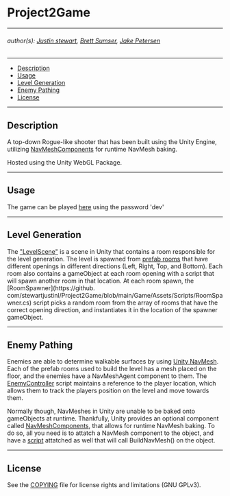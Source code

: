 # Project2Game

---
   ###### author(s): [Justin stewart](https://github.com/stewartjustinl), [Brett Sumser](https://github.com/bsumser), [Jake Petersen](https://github.com/jpeter17)

---
- [Description](#description)
- [Usage](#usage)
- [Level Generation](#levelgeneration)
- [Enemy Pathing](#enemypathing)
- [License](#license)
---
## Description

A top-down Rogue-like shooter that has been built using the Unity Engine, utilizing 
[NavMeshComponents](https://github.com/Unity-Technologies/NavMeshComponents) for runtime NavMesh baking. 

Hosted using the Unity WebGL Package. 

---
## Usage 

The game can be played [here](https://veph.itch.io/project-2) using the password 'dev'

---
## Level Generation 

The ["LevelScene"](https://github.com/stewartjustinl/Project2Game/blob/main/Game/Assets/Scenes/LevelScene.unity) 
is a scene in Unity that contains a room responsible for the level generation. The level is spawned from [prefab 
rooms](https://github.com/stewartjustinl/Project2Game/tree/main/Game/Assets/Prefabs) that have different openings 
in different directions (Left, Right, Top, and Bottom). Each room also contains a gameObject at each room opening 
with a script that will spawn another room in that location. At each room spawn, the [RoomSpawner](https://github.
com/stewartjustinl/Project2Game/blob/main/Game/Assets/Scripts/RoomSpawner.cs) script picks a random room from the 
array of rooms that have the correct opening direction, and instantiates it in the location of the spawner 
gameObject.

---
##  Enemy Pathing
Enemies are able to determine walkable surfaces by using [Unity NavMesh](https://docs.unity3d.com/Manual/nav-BuildingNavMesh.html). Each of the prefab rooms used to build the level has a mesh placed on the floor, and
the enemies have a NavMeshAgent component to them. The [EnemyController](https://github.com/stewartjustinl/Project2Game/blob/main/Game/Assets/Scripts/EnemyController.cs) script maintains a reference to the player location,
which allows them to track the players position on the level and move towards them.

Normally though, NavMeshes in Unity are unable to be baked onto gameObjects at runtime. Thankfully, Unity provides
an optional component called
[NavMeshComponents](https://github.com/Unity-Technologies/NavMeshComponents), 
that allows for runtime NavMesh baking. To do so, all you need is to attatch a NavMesh component to the object,
and have a [script](https://github.com/stewartjustinl/Project2Game/blob/main/Game/Assets/Scripts/NavMeshBaker.cs) 
attatched as well that will call BuildNavMesh() on the object.

---
## License

See the [COPYING](COPYING) file for license rights and limitations (GNU GPLv3).
